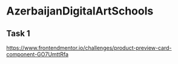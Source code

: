 ﻿# AzerbaijanDigitalArtSchools
## Task 1 
https://www.frontendmentor.io/challenges/product-preview-card-component-GO7UmttRfa

